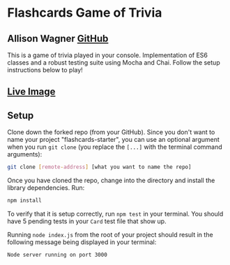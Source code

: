 # Flashcards Game of Trivia 

## Allison Wagner [GitHub](https://github.com/allisonjw)

This is a game of trivia played in your console. Implementation of ES6 classes and a robust testing suite using Mocha and Chai. Follow the setup instructions below to play!

## [Live Image](https://github.com/allisonjw/flashcards-starter/blob/master/images/final_FC.gif)

## Setup

Clone down the forked repo (from your GitHub). Since you don't want to name your project "flashcards-starter", you can use an optional argument when you run `git clone` (you replace the `[...]` with the terminal command arguments):

```bash
git clone [remote-address] [what you want to name the repo]
```

Once you have cloned the repo, change into the directory and install the library dependencies. Run:

```bash
npm install
```

To verify that it is setup correctly, run `npm test` in your terminal. You should have 5 pending tests in your `Card` test file that show up.

Running `node index.js` from the root of your project should result in the following message being displayed in your terminal: 

```bash
Node server running on port 3000
```



